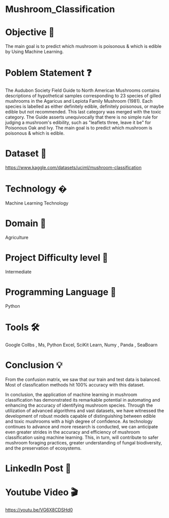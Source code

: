 # Mushroom_Classification
# Objective 🎯
The main goal is to predict which mushroom is poisonous & which is edible by Using Machine Learning.
# Poblem Statement ❓

The Audubon Society Field Guide to North American Mushrooms contains descriptions  of hypothetical samples corresponding to 23 species of gilled mushrooms in the  Agaricus and Lepiota Family Mushroom (1981). Each species is labelled as either  definitely edible, definitely poisonous, or maybe edible but not recommended. This last category was merged with the toxic category. The Guide asserts unequivocally that  there is no simple rule for judging a mushroom's edibility, such as "leaflets three, leave it  be" for Poisonous Oak and Ivy. 
The main goal is to predict which mushroom is poisonous & which is edible.

# Dataset 📀
https://www.kaggle.com/datasets/uciml/mushroom-classification
# Technology �
Machine Learning Technology
# Domain 🏥
Agriculture
# Project Difficulty level 🥇
Intermediate
# Programming Language 🐍
Python
# Tools 🛠
Google Collbs , Ms, Python 
Excel, SciKit Learn, Numy , Panda , SeaBoarn
# Conclusion 💡
From the confusion matrix, we saw that our train and test data is balanced.
Most of classfication methods hit 100% accuracy with this dataset.

In conclusion, the application of machine learning in mushroom classification has demonstrated its remarkable  potential in automating and  enhancing the accuracy of identifying mushroom species. Through the utilization of advanced algorithms and vast datasets, we have witnessed the development of robust models  capable of distinguishing between edible and toxic mushrooms with a high degree of confidence. As technology continues to advance and more research is conducted, we can anticipate even greater strides in the accuracy and efficiency of mushroom classification using machine learning. This, in turn, will contribute to safer mushroom foraging practices, greater understanding of fungal biodiversity, and the preservation of ecosystems.


# LinkedIn Post 📲


# Youtube Video 🎬
https://youtu.be/VG6X8CDSHd0
